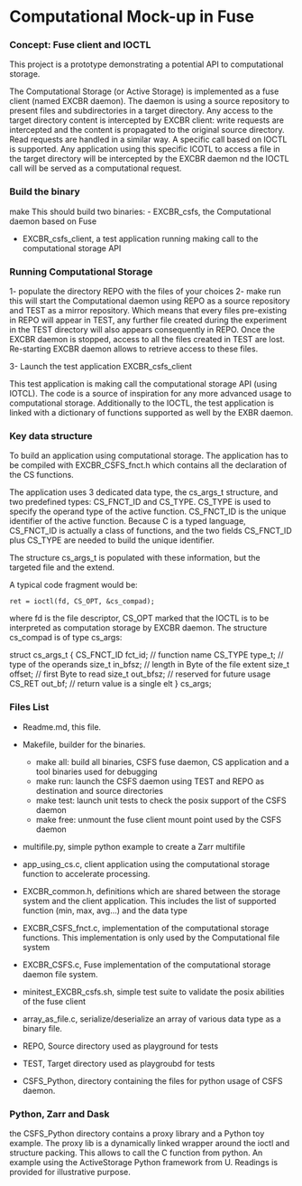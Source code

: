 # Computational Mock-up in Fuse


### Concept: Fuse client and IOCTL

This project is a prototype demonstrating a potential API to computational storage.

The Computational Storage (or Active Storage) is implemented as a fuse client (named EXCBR daemon).
The daemon is using a source repository to present files and subdirectories in a target directory.
Any access to the target directory content is intercepted by EXCBR client: write requests are intercepted 
and the content is propagated to the original source directory. Read requests are handled in a similar way.
A specific call based on IOCTL is supported. Any application using this specific ICOTL to access a file in the
target directory will be intercepted by the EXCBR daemon nd the IOCTL call will be served as a computational request.

### Build the binary

make 
This should build two binaries: - EXCBR_csfs, the Computational daemon based on Fuse
- EXCBR_csfs_client, a test application running making call to the computational storage API

### Running Computational Storage

 1- populate the directory REPO with the files of your choices
 2- make run
this will start the Computational daemon using REPO as a source repository and TEST as a mirror repository.
Which means that every files pre-existing in REPO will appear in TEST, any further file created during the 
experiment in the TEST directory will also appears consequently in REPO. 
Once the EXCBR daemon is stopped, access to all the files created in TEST are lost. Re-starting EXCBR daemon allows
to retrieve access to these files. 

 3- Launch the test application EXCBR_csfs_client

This test application is making call the computational storage API (using IOTCL). The code is a source
of inspiration for any more advanced usage to computational storage.
Additionally to the IOCTL, the test application is linked with a dictionary of functions supported as well by the
EXBR daemon.

### Key data structure

To build an application using computational storage. The application has to be compiled with EXCBR_CSFS_fnct.h
which contains all the declaration of the CS functions.

The application uses 3 dedicated data type, the cs_args_t structure, and two predefined types: CS_FNCT_ID and CS_TYPE.
CS_TYPE is used to specify the operand type of the active function. CS_FNCT_ID is the unique identifier of the active function.
Because C is a typed language, CS_FNCT_ID is actually a class of functions, and the two fields CS_FNCT_ID plus CS_TYPE
are needed to build the unique identifier.

The structure cs_args_t is populated with these information, but the targeted file and the extend.

A typical code fragment would be:

    ret = ioctl(fd, CS_OPT, &cs_compad);

where fd is the file descriptor, CS_OPT marked that the IOCTL is to be interpreted as computation storage by EXCBR daemon.
The structure cs_compad is of type cs_args:

struct cs_args_t
        {
        CS_FNCT_ID fct_id; // function name
        CS_TYPE type_t;    // type of the operands
        size_t in_bfsz;    // length in Byte of the file extent
        size_t offset;     // first Byte to read
        size_t out_bfsz;   // reserved for future usage
        CS_RET out_bf;     // return value is a single elt
        } cs_args;


### Files List

- Readme.md, this file.
- Makefile, builder for the binaries. 
    - make all: build all binaries, CSFS fuse daemon, CS application and a tool binaries used for debugging
    - make run: launch the CSFS daemon using TEST and REPO as destination and source directories
    - make test: launch unit tests to check the posix support of the CSFS daemon
    - make free: unmount the fuse client mount point used by the CSFS daemon

- multifile.py, simple python example to create a Zarr multifile
- app_using_cs.c, client application using the computational storage function to accelerate processing.
- EXCBR_common.h, definitions which are shared between the storage system and the client application. This
includes the list of supported function (min, max, avg...) and the data type
- EXCBR_CSFS_fnct.c, implementation of the computational storage functions. This implementation is only
used by the Computational file system
- EXCBR_CSFS.c, Fuse implementation of the computational storage daemon file system.
- minitest_EXCBR_csfs.sh, simple test suite to validate the posix abilities of the fuse client
- array_as_file.c, serialize/deserialize an array of various data type as a binary file.
- REPO, Source directory used as playground for tests
- TEST, Target directory used as playgroubd for tests
- CSFS_Python, directory containing the files for python usage of CSFS daemon.


### Python, Zarr and Dask

the CSFS_Python directory contains a proxy library and a Python toy example.
The proxy lib is a dynamically linked wrapper around the ioctl and structure packing.
This allows to call the C function from python. An example using the ActiveStorage Python
framework from U. Readings is provided for illustrative purpose.





